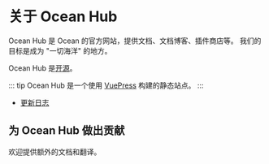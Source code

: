 # 关于 Ocean Hub
Ocean Hub 是 Ocean 的官方网站，提供文档、文档博客、插件商店等。
我们的目标是成为 "一切海洋" 的地方。

Ocean Hub 是[开源](https://github.com/wrxinyue/ocean-hub)。

::: tip
Ocean Hub 是一个使用 [VuePress](https://github.com/vuepress/vuepress-next) 构建的静态站点。
:::

- [更新日志](../updates.md)

## 为 Ocean Hub 做出贡献
欢迎提供额外的文档和翻译。
